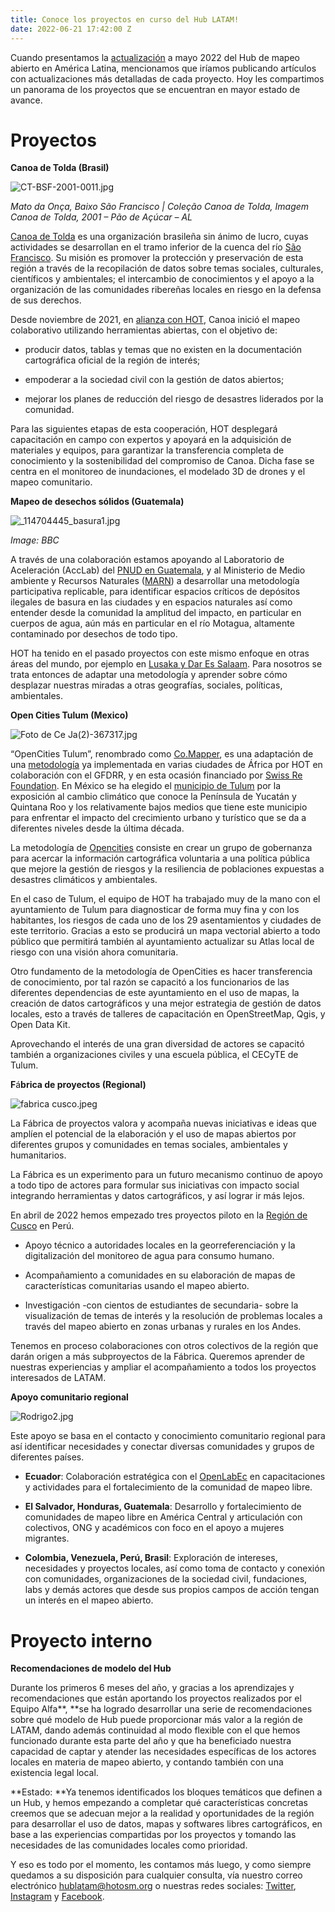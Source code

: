 ```yaml
---
title: Conoce los proyectos en curso del Hub LATAM!
date: 2022-06-21 17:42:00 Z
---
```


Cuando presentamos la [actualización](https://www.hotosm.org/updates/hub-de-mapeo-abierto-en-latam-actualizacion-mayo-2022/) a mayo 2022 del Hub de mapeo abierto en América Latina, mencionamos que iríamos publicando artículos con actualizaciones más detalladas de cada proyecto. Hoy les compartimos un panorama de los proyectos que se encuentran en mayor estado de avance.

# **Proyectos**

**Canoa de Tolda (Brasil)**

![CT-BSF-2001-0011.jpg](/uploads/CT-BSF-2001-0011.jpg)

*Mato da Onça, Baixo São Francisco | Coleção Canoa de Tolda, Imagem Canoa de Tolda, 2001 – Pão de Açúcar – AL*

[Canoa de Tolda](https://canoadetolda.org.br/) es una organización brasileña sin ánimo de lucro, cuyas actividades se desarrollan en el tramo inferior de la cuenca del río [São Francisco](https://es.wikipedia.org/wiki/R%C3%ADo_San_Francisco_(Brasil)). Su misión es promover la protección y preservación de esta región a través de la recopilación de datos sobre temas sociales, culturales, científicos y ambientales; el intercambio de conocimientos y el apoyo a la organización de las comunidades ribereñas locales en riesgo en la defensa de sus derechos.

Desde noviembre de 2021, en [alianza con HOT](https://infosaofrancisco.canoadetolda.org.br/noticias/geotecnologias/canoa-de-tolda-se-une-ao-hot-e-planeja-mapeamentos-da-bacia-do-rio-sao-francisco/), Canoa inició el mapeo colaborativo utilizando herramientas abiertas, con el objetivo de:

* producir datos, tablas y temas que no existen en la documentación cartográfica oficial de la región de interés;

* empoderar a la sociedad civil con la gestión de datos abiertos;

* mejorar los planes de reducción del riesgo de desastres liderados por la comunidad.

Para las siguientes etapas de esta cooperación, HOT desplegará capacitación en campo con expertos y apoyará en la adquisición de materiales y equipos, para garantizar la transferencia completa de conocimiento y la sostenibilidad del compromiso de Canoa. Dicha fase se centra en el monitoreo de inundaciones, el modelado 3D de drones y el mapeo comunitario.

**Mapeo de desechos sólidos (Guatemala)**

![_114704445_basura1.jpg](/uploads/_114704445_basura1.jpg)

*Image: BBC*

A través de una colaboración estamos apoyando al Laboratorio de Aceleración (AccLab) del [PNUD en Guatemala](https://www.undp.org/es/guatemala), y al Ministerio de Medio ambiente y Recursos Naturales ([MARN](https://www.marn.gob.gt/)) a desarrollar una metodología participativa replicable, para identificar espacios críticos de depósitos ilegales de basura en las ciudades y en espacios naturales así como entender desde la comunidad la amplitud del impacto, en particular en cuerpos de agua, aún más en particular en el río Motagua, altamente contaminado por desechos de todo tipo.

HOT ha tenido en el pasado proyectos con este mismo enfoque en otras áreas del mundo, por ejemplo en [Lusaka y ](https://www.hotosm.org/updates/mapping-solid-waste-zones-in-lusaka/)[Dar Es Salaam](https://www.hotosm.org/updates/using-open-source-tools-to-solve-routing-issues-for-solid-waste-collection-in-dar-es-salaam/). Para nosotros se trata entonces de adaptar una metodología y aprender sobre cómo desplazar nuestras miradas a otras geografías, sociales, políticas, ambientales.

**Open Cities Tulum (Mexico)**

![Foto de Ce Ja(2)-367317.jpg](/uploads/Foto%20de%20Ce%20Ja(2)-367317.jpg)

“OpenCities Tulum”, renombrado como [Co.Mapper](https://comapper.org/), es una adaptación de una [metodología](https://opendri.org/wp-content/uploads/2020/10/Open-Cities-Africa-Final-Report.pdf) ya implementada en varias ciudades de África por HOT en colaboración con el GFDRR, y en esta ocasión financiado por [Swiss Re Foundation](https://www.swissrefoundation.org/). En México se ha elegido el [municipio de Tulum](https://es.wikipedia.org/wiki/Municipio_de_Tulum) por la exposición al cambio climático que conoce la Península de Yucatán y Quintana Roo y los relativamente bajos medios que tiene este municipio para enfrentar el impacto del crecimiento urbano y turístico que se da a diferentes niveles desde la última década.

La metodología de [Opencities](https://opencitiesproject.org/) consiste en crear un grupo de gobernanza para acercar la información cartográfica voluntaria a una política pública que mejore la gestión de riesgos y la resiliencia de poblaciones expuestas a desastres climáticos y ambientales.

En el caso de Tulum, el equipo de HOT ha trabajado muy de la mano con el ayuntamiento de Tulum para diagnosticar de forma muy fina y con los habitantes, los riesgos de cada uno de los 29 asentamientos y ciudades de este territorio. Gracias a esto se producirá un mapa vectorial abierto a todo público que permitirá también al ayuntamiento actualizar su Atlas local de riesgo con una visión ahora comunitaria.

Otro fundamento de la metodología de OpenCities es hacer transferencia de conocimiento, por tal razón se capacitó a los funcionarios de las diferentes dependencias de este ayuntamiento en el uso de mapas, la creación de datos cartográficos y una mejor estrategia de gestión de datos locales, esto a través de talleres de capacitación en OpenStreetMap, Qgis, y Open Data Kit.

Aprovechando el interés de una gran diversidad de actores se capacitó también a organizaciones civiles y una escuela pública, el CECyTE de Tulum.

**F**á**brica de proyectos (Regional)**

![fabrica cusco.jpeg](/uploads/fabrica%20cusco.jpeg)

La Fábrica de proyectos valora y acompaña nuevas iniciativas e ideas que amplíen el potencial de la elaboración y el uso de mapas abiertos por diferentes grupos y comunidades en temas sociales, ambientales y humanitarios.

La Fábrica es un experimento para un futuro mecanismo continuo de apoyo a todo tipo de actores para formular sus iniciativas con impacto social integrando herramientas y datos cartográficos, y así lograr ir más lejos.

En abril de 2022 hemos empezado tres proyectos piloto en la [Región de Cusco](https://es.wikipedia.org/wiki/Departamento_del_Cuzco) en Perú.

* Apoyo técnico a autoridades locales en la georreferenciación y la digitalización del monitoreo de agua para consumo humano.

* Acompañamiento a comunidades en su elaboración de mapas de características comunitarias usando el mapeo abierto.

* Investigación -con cientos de estudiantes de secundaria- sobre la visualización de temas de interés y la resolución de problemas locales a través del mapeo abierto en zonas urbanas y rurales en los Andes.

Tenemos en proceso colaboraciones con otros colectivos de la región que darán origen a más subproyectos de la Fábrica. Queremos aprender de nuestras experiencias y ampliar el acompañamiento a todos los proyectos interesados de LATAM.

**Apoyo comunitario regional**

![Rodrigo2.jpg](/uploads/Rodrigo2.jpg)

Este apoyo se basa en el contacto y conocimiento comunitario regional para así identificar necesidades y conectar diversas comunidades y grupos de diferentes países.

* **Ecuador**: Colaboración estratégica con el [OpenLabEc](https://openlab.ec/) en capacitaciones y actividades para el fortalecimiento de la comunidad de mapeo libre.

* **El Salvador, Honduras, Guatemala**: Desarrollo y fortalecimiento de comunidades de mapeo libre en América Central y articulación con colectivos, ONG y académicos con foco en el apoyo a mujeres migrantes.

* **Colombia, Venezuela, Perú, Brasil**: Exploración de intereses, necesidades y proyectos locales, así como toma de contacto y conexión con comunidades, organizaciones de la sociedad civil, fundaciones, labs y demás actores que desde sus propios campos de acción tengan un interés en el mapeo abierto.

# **Proyecto interno**

**Recomendaciones de modelo del Hub**

Durante los primeros 6 meses del año, y gracias a los aprendizajes y recomendaciones que están aportando los proyectos realizados por el Equipo Alfa\*\*, \*\*se ha logrado desarrollar una serie de recomendaciones sobre qué modelo de Hub puede proporcionar más valor a la región de LATAM, dando además continuidad al modo flexible con el que hemos funcionado durante esta parte del año y que ha beneficiado nuestra capacidad de captar y atender las necesidades específicas de los actores locales en materia de mapeo abierto, y contando también con una existencia legal local.

\*\*Estado: \*\*Ya tenemos identificados los bloques temáticos que definen a un Hub, y hemos empezando a completar qué características concretas creemos que se adecuan mejor a la realidad y oportunidades de la región para desarrollar el uso de datos, mapas y softwares libres cartográficos, en base a las experiencias compartidas por los proyectos y tomando las necesidades de las comunidades locales como prioridad.

Y eso es todo por el momento, les contamos más luego, y como siempre quedamos a su disposición para cualquier consulta, vía nuestro correo electrónico [hublatam@hotosm.org](mailto:hublatam@hotosm.org) o nuestras redes sociales: [Twitter](https://twitter.com/mapeoabierto_la), [Instagram](https://www.instagram.com/mapeoabierto_la/) y [Facebook](https://www.facebook.com/Mapeo-abierto-Am%C3%A9rica-Latina-102804808622456/).